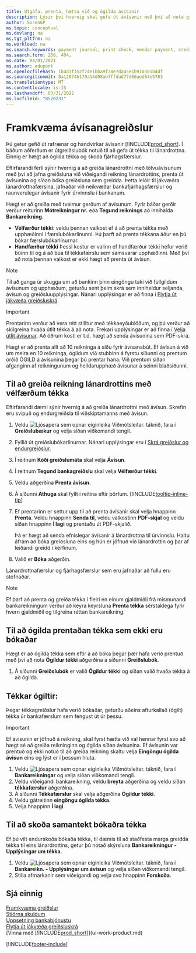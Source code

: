 ```yaml
---
title: Útgáfa, prenta, hætta við og ógilda ávísanir
description: Lýsir því hvernig skal gefa út ávísanir með því að nota greiðslubók, prenta ávísanir og ógilda eða skoða ávísanafjárhagsfærslur í Business Central.
author: SorenGP
ms.topic: conceptual
ms.devlang: na
ms.tgt_pltfrm: na
ms.workload: na
ms.search.keywords: payment journal, print check, vendor payment, creditor, debt, balance due, AP
ms.search.form: 256, 404,
ms.date: 04/01/2021
ms.author: edupont
ms.openlocfilehash: 1b4d3f152f74e1bba9f30e7da45e1b910301b4df
ms.sourcegitcommit: 8a12074b170a14d98ab7ffdad77d66aed64e5783
ms.translationtype: MT
ms.contentlocale: is-IS
ms.lasthandoff: 03/31/2022
ms.locfileid: "8520231"
---
```

# <a name="make-check-payments"></a>Framkvæma ávísanagreiðslur

Þú getur gefið út rafrænar og handvirkar ávísanir [!INCLUDE[prod_short](includes/prod_short.md)]. Í báðum aðferðum er útgreiðslubók notuð til að gefa út tékka til lánardrottna. Einnig er hægt að ógilda tékka og skoða fjárhagsfærslur.

Eftirfarandi ferli sýnir hvernig á að greiða lánardrottni með tölvuávísunum með því að jafna greiðsluna við viðeigandi reikning lánardrottins, prenta út ávísunina og síðan bóka greiðsluna sem greidda. Þetta leiðir til jákvæðra lánardrottnafærslna, jafnaðar við neikvæðar bankafjárhagsfærslur og raunverulegar ávísanir fyrir úrvinnslu í bankanum.

Hægt er að greiða með tveimur gerðum af ávísunum. Fyrir báðar gerðir verður reiturinn **Mótreikningur nr.** eða **Tegund reiknings** að innihalda **Bankareikning**.

- **Vélfærður tékki**: veldu þennan valkost ef  á að prenta tékka með upphæðinni í færslubókarlínunni. Þú þarft að prenta tékkana áður en þú bókar færslubókarlínurnar.
- **Handfærður tékki**  Þessi kostur er valinn ef handfærður tékki hefur verið búinn til og  á að búa til tékkafærslu sem samsvarar upphæðinni. Með því að nota þennan valkost er ekki hægt að prenta út ávísun.

> [!NOTE]  
> Til að ganga úr skugga um að bankinn þinn eingöngu taki við fullgildum ávísunum og upphæðum, geturðu sent þeim skrá sem inniheldur seljanda, ávísun og greiðsluupplýsingar. Nánari upplýsingar er að finna í [Flytja út jákvæða greiðsluskrá](finance-how-positive-pay.md).

> [!IMPORTANT]
> Prentarinn verður að vera rétt stilltur með tékkaeyðublöðum, og þú verður að skilgreina hvaða útlit tékka á að nota. Frekari upplýsingar er að finna í [Velja útlit ávísunar](finance-how-define-check-layouts.md). Að öðrum kosti er t.d. hægt að senda ávísunina sem PDF-skrá.  

Hægt er að prenta allt að 10 reikninga á síðu fyrir ávísanabút. Ef ávísun á við um meira en 10 reikninga, ógildum við stubbinn á fyrstu síðunni og prentum orðið ÓGILD á ávísunina þegar þú prentar hana. Við prentum síðan afganginn af reikningunum og heildarupphæð ávísunar á seinni blaðsíðunni.

## <a name="to-pay-a-vendor-invoice-with-a-computer-check"></a>Til að greiða reikning lánardrottins með vélfærðum tékka
Eftirfarandi dæmi sýnir hvernig á að greiða lánardrottni með ávísun. Skrefin eru svipuð og endurgreiðsla til viðskiptamanns með ávísun.

1. Veldu ![Ljósapera sem opnar eiginleika Viðmótsleitar.](media/ui-search/search_small.png "Segðu mér hvað þú vilt gera") táknið, fara í **Greiðslubækur** og velja síðan viðkomandi tengil.
2. Fyllið út greiðslubókarlínurnar. Nánari upplýsingar eru í [Skrá greiðslur og endurgreiðslur](payables-how-post-payments-refunds.md).
3. Í reitnum **Kóði greiðslumáta** skal velja **Ávísun**.
4. Í reitnum **Tegund bankagreiðslu** skal velja **Vélfærður tékki**.
5. Veldu aðgerðina **Prenta ávísun**.
6. Á síðunni **Athuga** skal fyllt í reitina eftir þörfum. [!INCLUDE[tooltip-inline-tip](includes/tooltip-inline-tip_md.md)]
7. Ef prentarinn er settur upp til að prenta ávísanir skal velja hnappinn **Prenta**. Veldu hnappinn **Senda til**, veldu valkostinn **PDF-skjal** og veldu síðan hnappinn **Í lagi** og prentaðu út PDF-skjalið.

    Þá er hægt að senda efnislegar ávísanir á lánardrottna til úrvinnslu. Haltu áfram að bóka greiðsluna eins og hún er jöfnuð við lánardrottin og þar af leiðandi greidd í kerfinum.
8. Valið er **Bóka** aðgerðin.

Lánardrottnafærslur og fjárhagsfærslur sem eru jafnaðar að fullu eru stofnaðar.

> [!NOTE]  
> Ef þarf að prenta og greiða tékka í fleiri en einum gjaldmiðli frá mismunandi bankareikningum verður að keyra keyrsluna **Prenta tékka** sérstaklega fyrir hvern gjaldmiðil og tilgreina réttan bankareikning.

## <a name="to-cancel-printed-checks-that-are-not-posted"></a>Til að ógilda prentaðan tékka sem ekki eru bókaðar
Hægt er að ógilda tékka sem eftir á að bóka þegar þær hafa verið prentuð með því að nota **Ógildur tékki** aðgerðina á síðunni **Greiðslubók**.

1. Á síðunni **Greiðslubók** er valið **Ógildur tékki** og síðan valið hvaða tékka á að ógilda.

## <a name="to-void-checks"></a>Tékkar ógiltir:

Þegar tékkagreiðslur hafa verið bókaðar, geturðu aðeins afturkallað (ógilt) tékka úr bankafærslum sem fengust út úr þessu.

> [!IMPORTANT]
> Ef ávísunin er jöfnuð á reikning, skal fyrst hætta við val hennar fyrst svo að hægt sé að greiða reikninginn og ógilda síðan ávísunina. Ef ávísunin var prentuð og ekki notuð til að greiða reikning skaltu velja **Eingöngu ógilda ávísun** eins og lýst er í þessum hluta.

1. Veldu ![Ljósapera sem opnar eiginleika Viðmótsleitar.](media/ui-search/search_small.png "Segðu mér hvað þú vilt gera") táknið, fara í **Bankareikningar** og velja síðan viðkomandi tengil.
2. Veldu viðeigandi bankareikning, veldu **breyta** aðgerðina og veldu síðan **tékkafærslur** aðgerðina.
3. Á síðunni **Tékkafærslur** skal velja aðgerðina **Ógildur tékki**.
4. Veldu gátreitinn **eingöngu ógilda tékka**.
5. Velja hnappinn **Í lagi**.

## <a name="to-view-a-summary-of-posted-checks"></a>Til að skoða samantekt bókaðra tékka
Ef þú vilt endurskoða bókaða tékka, til dæmis til að staðfesta marga greidda tékka til eins lánardrottins, getur þú notað skýrsluna **Bankareikningur - Upplýsingar um tékka**.
1. Veldu ![Ljósapera sem opnar eiginleika Viðmótsleitar.](media/ui-search/search_small.png "Segðu mér hvað þú vilt gera") táknið, fara í **Bankareikn. - Upplýsingar um ávísun** og velja síðan viðkomandi tengil.
2. Stilla afmarkanir sem viðeigandi og velja svo hnappinn **Forskoða**.

## <a name="see-also"></a>Sjá einnig
[Framkvæma greiðslur](payables-make-payments.md)  
[Stjórna skuldum](payables-manage-payables.md)  
[Uppsetning bankaþjónustu](bank-setup-banking.md)  
[Flytja út jákvæða greiðsluskrá](finance-how-positive-pay.md)  
[Vinna með [!INCLUDE[prod_short](includes/prod_short.md)]](ui-work-product.md)  


[!INCLUDE[footer-include](includes/footer-banner.md)]
